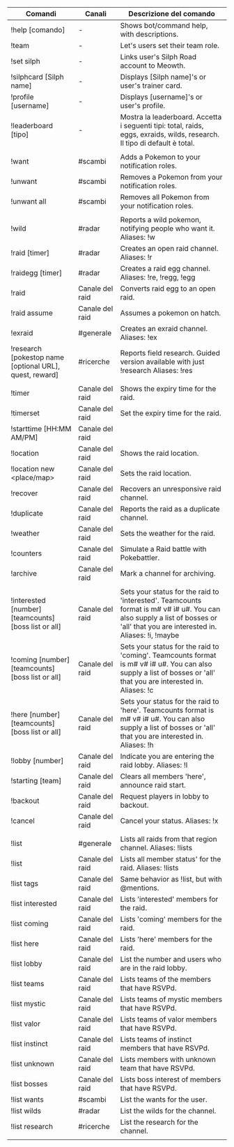 | Comandi                                                 | Canali          | Descrizione del comando                                                                                                                                                        |
|---------------------------------------------------------|-----------------|--------------------------------------------------------------------------------------------------------------------------------------------------------------------------------|
| !help [comando]                                         | -               | Shows bot/command help, with descriptions.                                                                                                                                     |
| !team <team>                                            | -               | Let's users set their team role.                                                                                                                                               |
| !set silph <Silph name>                                 | -               | Links user's Silph Road account to Meowth.                                                                                                                                     |
| !silphcard [Silph name]                                 | -               | Displays [Silph name]'s or user's trainer card.                                                                                                                                |
| !profile [username]                                     | -               | Displays [username]'s or user's profile.                                                                                                                                       |
| !leaderboard [tipo]                                     | -               | Mostra la leaderboard. Accetta i seguenti tipi: total, raids, eggs, exraids, wilds, research. Il tipo di default è total.                                                      |
|                                                         |                 |                                                                                                                                                                                |
| !want <pkmn>                                            | #scambi         | Adds a Pokemon to your notification roles.                                                                                                                                     |
| !unwant <pkmn>                                          | #scambi         | Removes a Pokemon from your notification roles.                                                                                                                                |
| !unwant all                                             | #scambi         | Removes all Pokemon from your notification roles.                                                                                                                              |
|                                                         |                 |                                                                                                                                                                                |
| !wild <pkmn> <location>                                 | #radar          | Reports a wild pokemon, notifying people who want it. Aliases: !w                                                                                                              |
| !raid <pkmn> <place> [timer]                            | #radar          | Creates an open raid channel. Aliases: !r                                                                                                                                      |
| !raidegg <level> <place> [timer]                        | #radar          | Creates a raid egg channel. Aliases: !re, !regg, !egg                                                                                                                          |
| !raid <pkmn>                                            | Canale del raid | Converts raid egg to an open raid.                                                                                                                                             |
| !raid assume <pkmn>                                     | Canale del raid | Assumes a pokemon on hatch.                                                                                                                                                    |
| !exraid <pkmn> <place>                                  | #generale       | Creates an exraid channel. Aliases: !ex                                                                                                                                        |
| !research [pokestop name [optional URL], quest, reward] | #ricerche       | Reports field research. Guided version available with just !research Aliases: !res                                                                                             |
|                                                         |                 |                                                                                                                                                                                |
| !timer                                                  | Canale del raid | Shows the expiry time for the raid.                                                                                                                                            |
| !timerset <timer>                                       | Canale del raid | Set the expiry time for the raid.                                                                                                                                              |
| !starttime [HH:MM AM/PM]                                | Canale del raid |                                                                                                                                                                                |
| !location                                               | Canale del raid | Shows the raid location.                                                                                                                                                       |
| !location new <place/map>                               | Canale del raid | Sets the raid location.                                                                                                                                                        |
| !recover                                                | Canale del raid | Recovers an unresponsive raid channel.                                                                                                                                         |
| !duplicate                                              | Canale del raid | Reports the raid as a duplicate channel.                                                                                                                                       |
| !weather                                                | Canale del raid | Sets the weather for the raid.                                                                                                                                                 |
| !counters                                               | Canale del raid | Simulate a Raid battle with Pokebattler.                                                                                                                                       |
| !archive                                                | Canale del raid | Mark a channel for archiving.                                                                                                                                                  |
|                                                         |                 |                                                                                                                                                                                |
| !interested [number] [teamcounts] [boss list or all]    | Canale del raid | Sets your status for the raid to 'interested'. Teamcounts format is m# v# i# u#. You can also supply a list of bosses or 'all' that you are interested in. Aliases: !i, !maybe |
| !coming [number] [teamcounts] [boss list or all]        | Canale del raid | Sets your status for the raid to 'coming'. Teamcounts format is m# v# i# u#. You can also supply a list of bosses or 'all' that you are interested in. Aliases: !c             |
| !here [number] [teamcounts] [boss list or all]          | Canale del raid | Sets your status for the raid to 'here'. Teamcounts format is m# v# i# u#. You can also supply a list of bosses or 'all' that you are interested in. Aliases: !h               |
| !lobby [number]                                         | Canale del raid | Indicate you are entering the raid lobby. Aliases: !l                                                                                                                          |
| !starting [team]                                        | Canale del raid | Clears all members 'here', announce raid start.                                                                                                                                |
| !backout                                                | Canale del raid | Request players in lobby to backout.                                                                                                                                           |
| !cancel                                                 | Canale del raid | Cancel your status. Aliases: !x                                                                                                                                                |
|                                                         |                 |                                                                                                                                                                                |
| !list                                                   | #generale       | Lists all raids from that region channel. Aliases: !lists                                                                                                                      |
| !list                                                   | Canale del raid | Lists all member status' for the raid. Aliases: !lists                                                                                                                         |
| !list tags                                              | Canale del raid | Same behavior as !list, but with @mentions.                                                                                                                                    |
| !list interested                                        | Canale del raid | Lists 'interested' members for the raid.                                                                                                                                       |
| !list coming                                            | Canale del raid | Lists 'coming' members for the raid.                                                                                                                                           |
| !list here                                              | Canale del raid | Lists 'here' members for the raid.                                                                                                                                             |
| !list lobby                                             | Canale del raid | List the number and users who are in the raid lobby.                                                                                                                           |
| !list teams                                             | Canale del raid | Lists teams of the members that have RSVPd.                                                                                                                                    |
| !list mystic                                            | Canale del raid | Lists teams of mystic members that have RSVPd.                                                                                                                                 |
| !list valor                                             | Canale del raid | Lists teams of valor members that have RSVPd.                                                                                                                                  |
| !list instinct                                          | Canale del raid | Lists teams of instinct members that have RSVPd.                                                                                                                               |
| !list unknown                                           | Canale del raid | Lists members with unknown team that have RSVPd.                                                                                                                               |
| !list bosses                                            | Canale del raid | Lists boss interest of members that have RSVPd.                                                                                                                                |
| !list wants                                             | #scambi         | List the wants for the user.                                                                                                                                                   |
| !list wilds                                             | #radar          | List the wilds for the channel.                                                                                                                                                |
| !list research                                          | #ricerche       | List the research for the channel.                                                                                                                                             |
|                                                         |                 |                                                                                                                                                                                |
